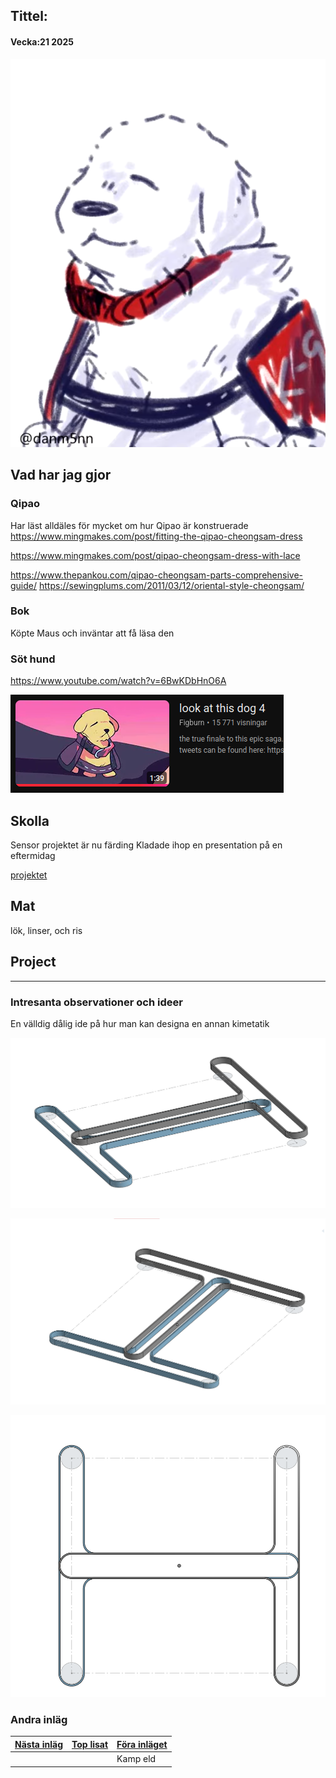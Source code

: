 ## Tittel:

#### Vecka:21 2025

![](assets/20250523_113143_image.png)

## Vad har jag gjor

### Qipao

Har läst alldäles för mycket om hur Qipao är konstruerade
https://www.mingmakes.com/post/fitting-the-qipao-cheongsam-dress

https://www.mingmakes.com/post/qipao-cheongsam-dress-with-lace

https://www.thepankou.com/qipao-cheongsam-parts-comprehensive-guide/
https://sewingplums.com/2011/03/12/oriental-style-cheongsam/

### Bok

Köpte Maus och inväntar att få läsa den

### Söt hund

https://www.youtube.com/watch?v=6BwKDbHnO6A


![](assets/20250523_174348_image.png)

## Skolla

Sensor projektet är nu färding
Kladade ihop en presentation på en eftermidag

[projektet](https://caspian.rosengren.nu/Projekt/skalSensor.html)

## Mat

lök, linser, och ris

## Project

---

### Intresanta observationer och ideer

En välldig dålig ide på hur man kan designa en annan kimetatik

![](assets/20250523_215734_image.png)


![](assets/20250523_215748_image.png)


![](assets/20250523_215757_image.png)

### Andra inläg


| [Nästa inläg](https://caspian.rosengren.nu/blog/22-25.html) | [Top lisat](https://caspian.rosengren.nu/blog.html) | [Föra inläget](https://caspian.rosengren.nu/blog/20-25.html) |
| --------------------------------------------------------------- | ----------------------------------------------------- | ---------------------------------------------------------------- |
|                                                               |                                                     | Kamp eld                                                       |
